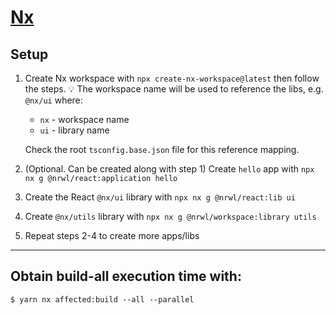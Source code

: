 # [Nx](https://nx.dev/)

## Setup

1. Create Nx workspace with `npx create-nx-workspace@latest` then follow the steps.
   💡 The workspace name will be used to reference the libs, e.g. `@nx/ui` where:

   - `nx` - workspace name
   - `ui` - library name

   Check the root `tsconfig.base.json` file for this reference mapping.

2. (Optional. Can be created along with step 1) Create `hello` app with `npx nx g @nrwl/react:application hello`
3. Create the React `@nx/ui` library with `npx nx g @nrwl/react:lib ui`
4. Create `@nx/utils` library with `npx nx g @nrwl/workspace:library utils`
5. Repeat steps 2-4 to create more apps/libs

---

## Obtain build-all execution time with:

```shell
$ yarn nx affected:build --all --parallel
```
